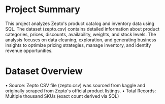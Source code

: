 # Project Summary
This project analyzes Zepto's product catalog and inventory data using SQL. The dataset (zepto.csv) contains detailed information about product categories, prices, discounts, availability, weights, and stock levels. The analysis focuses on data cleaning, exploration, and generating business insights to optimize pricing strategies, manage inventory, and identify revenue opportunities.
# Dataset Overview
•	Source: Zepto CSV file (zepto.csv) was sourced from kaggle and originally scraped from Zepto's official product listings.
•	Total Records: Multiple thousand SKUs (exact count derived via SQL)


